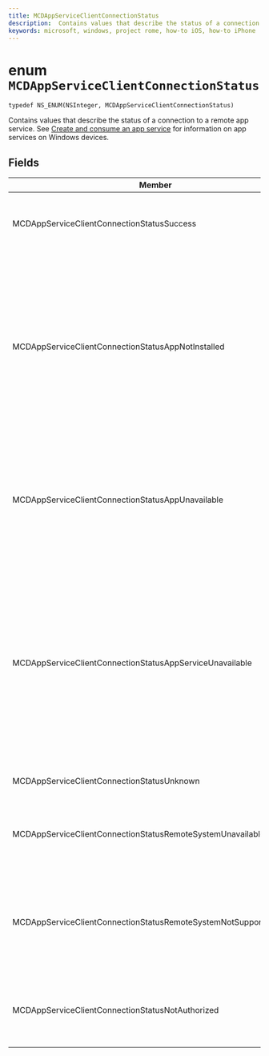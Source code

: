 ```yaml
---
title: MCDAppServiceClientConnectionStatus
description:  Contains values that describe the status of a connection to a remote app service.  
keywords: microsoft, windows, project rome, how-to iOS, how-to iPhone
---
```


# enum `MCDAppServiceClientConnectionStatus`

```
typedef NS_ENUM(NSInteger, MCDAppServiceClientConnectionStatus)
```

Contains values that describe the status of a connection to a remote app service. See [Create and consume an app service](https://docs.microsoft.com/windows/uwp/launch-resume/how-to-create-and-consume-an-app-service) for information on app services on Windows devices.

## Fields

|Member   |Value   |Description   |
|--------|-------|-------------|
|MCDAppServiceClientConnectionStatusSuccess | 0| The connection to the app service was opened successfully.
|MCDAppServiceClientConnectionStatusAppNotInstalled | 1| The package for the app service to which a connection was attempted is not installed on the device. Check that the package is installed before trying to open a connection to the app service.
|MCDAppServiceClientConnectionStatusAppUnavailable | 2| The package for the app service to which a connection was attempted is temporarily unavailable. Try to connect again later.
|MCDAppServiceClientConnectionStatusAppServiceUnavailable | 3| The app with the specified package family name is installed and available, but the app does not declare support for the specified app service. Check that the name of the app service and the version of the app are correct.
|MCDAppServiceClientConnectionStatusUnknown | 4| An unknown error occurred.
|MCDAppServiceClientConnectionStatusRemoteSystemUnavailable | 5| The device to which a connection was attempted is not available.
|MCDAppServiceClientConnectionStatusRemoteSystemNotSupportedByApp | 6| This app does not support remote connections to the device you attempted to connect with.
|MCDAppServiceClientConnectionStatusNotAuthorized | 7| The user of this app is not authorized to connect to the service.